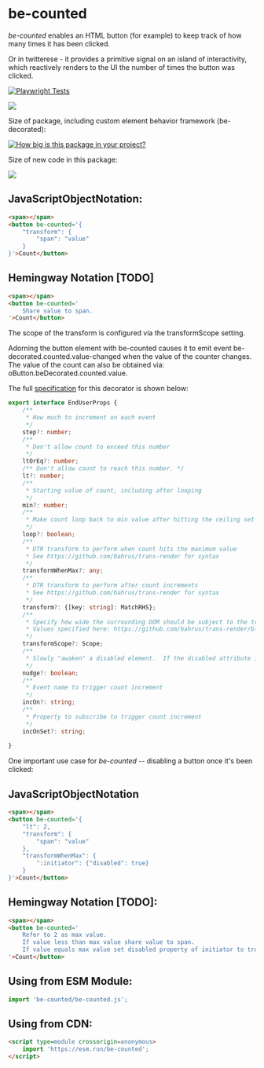 # be-counted

*be-counted* enables an HTML button (for example) to keep track of how many times it has been clicked.

Or in twitterese - it provides a primitive signal on an island of interactivity, which reactively renders to the UI the number of times the button was clicked.

[![Playwright Tests](https://github.com/bahrus/be-counted/actions/workflows/CI.yml/badge.svg?branch=baseline)](https://github.com/bahrus/be-counted/actions/workflows/CI.yml)

<a href="https://nodei.co/npm/be-counted/"><img src="https://nodei.co/npm/be-counted.png"></a>

Size of package, including custom element behavior framework (be-decorated):

[![How big is this package in your project?](https://img.shields.io/bundlephobia/minzip/be-counted?style=for-the-badge)](https://bundlephobia.com/result?p=be-counted)

Size of new code in this package:

<img src="http://img.badgesize.io/https://cdn.jsdelivr.net/npm/be-counted?compression=gzip">


## JavaScriptObjectNotation:

```html
<span></span>
<button be-counted='{
    "transform": {
        "span": "value"
    }
}'>Count</button>
```

## Hemingway Notation [TODO]

```html
<span></span>
<button be-counted='
    Share value to span.
'>Count</button>
```

The scope of the transform is configured  via the transformScope setting.

Adorning the button element with be-counted causes it to emit event be-decorated.counted.value-changed when the value of the counter changes.  The value of the count can also be obtained via: oButton.beDecorated.counted.value.

The full [specification](https://github.com/bahrus/be-counted/blob/baseline/types.d.ts) for this decorator is shown below:

```TypeScript
export interface EndUserProps {
    /**
     * How much to increment on each event
     */
    step?: number;
    /**
     * Don't allow count to exceed this number
     */
    ltOrEq?: number;
    /** Don't allow count to reach this number. */
    lt?: number;
    /**
     * Starting value of count, including after looping
     */
    min?: number;
    /**
     * Make count loop back to min value after hitting the ceiling set by ltOrEq or lt
     */
    loop?: boolean;
    /**
     * DTR transform to perform when count hits the maximum value
     * See https://github.com/bahrus/trans-render for syntax
     */
    transformWhenMax?: any;
    /**
     * DTR transform to perform after count increments
     * See https://github.com/bahrus/trans-render for syntax
     */
    transform?: {[key: string]: MatchRHS};
    /**
     * Specify how wide the surrounding DOM should be subject to the transformation.
     * Values specified here: https://github.com/bahrus/trans-render/blob/baseline/lib/types.d.ts#L388
     */
    transformScope?: Scope;
    /**
     * Slowly "awaken" a disabled element.  If the disabled attribute is not set to a number, or is set to "1", removes the disabled attribute.  If it is a larger number, decrements the number by 1. 
     */
    nudge?: boolean;
    /**
     * Event name to trigger count increment
     */
    incOn?: string;
    /**
     * Property to subscribe to trigger count increment
     */
    incOnSet?: string;
    
}
```

One important use case for *be-counted* -- disabling a button once it's been clicked:

## JavaScriptObjectNotation

```html
<span></span>
<button be-counted='{
    "lt": 2,
    "transform": {
        "span": "value"
    },
    "transformWhenMax": {
        ":initiator": {"disabled": true}
    }
}'>Count</button>
```

## Hemingway Notation [TODO]:

```html
<span></span>
<button be-counted='
    Refer to 2 as max value.
    If value less than max value share value to span.
    If value equals max value set disabled property of initiator to true.
'>Count</button>
```

## Using from ESM Module:

```JavaScript
import 'be-counted/be-counted.js';
```

## Using from CDN:

```html
<script type=module crossorigin=anonymous>
    import 'https://esm.run/be-counted';
</script>
```

